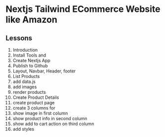 # Nextjs Tailwind ECommerce Website like Amazon

## Lessons

1. Introduction
2. Install Tools and
3. Create Nextjs App
4. Publish to Github
5. Layout, Navbar, Header, footer
6. List Products
  1. add data.js
  2. add images
  3. render products
7. Create Product Details
  1. create product page
  2. create 3 columns for
  3. show image in first column
  4. show product info in second column
  5. show add to cart action on third column
  6. add styles 

